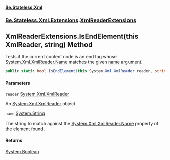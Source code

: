 #### [Be.Stateless.Xml](README.md 'README')
### [Be.Stateless.Xml.Extensions](Be.Stateless.Xml.Extensions.md 'Be.Stateless.Xml.Extensions').[XmlReaderExtensions](XmlReaderExtensions.md 'Be.Stateless.Xml.Extensions.XmlReaderExtensions')

## XmlReaderExtensions.IsEndElement(this XmlReader, string) Method

Tests if the current content node is an end tag whose [System.Xml.XmlReader.Name](https://docs.microsoft.com/en-us/dotnet/api/System.Xml.XmlReader.Name 'System.Xml.XmlReader.Name') matches the given [name](XmlReaderExtensions.IsEndElement(thisXmlReader,string).md#Be.Stateless.Xml.Extensions.XmlReaderExtensions.IsEndElement(thisSystem.Xml.XmlReader,string).name 'Be.Stateless.Xml.Extensions.XmlReaderExtensions.IsEndElement(this System.Xml.XmlReader, string).name') argument.

```csharp
public static bool IsEndElement(this System.Xml.XmlReader reader, string name);
```
#### Parameters

<a name='Be.Stateless.Xml.Extensions.XmlReaderExtensions.IsEndElement(thisSystem.Xml.XmlReader,string).reader'></a>

`reader` [System.Xml.XmlReader](https://docs.microsoft.com/en-us/dotnet/api/System.Xml.XmlReader 'System.Xml.XmlReader')

An [System.Xml.XmlReader](https://docs.microsoft.com/en-us/dotnet/api/System.Xml.XmlReader 'System.Xml.XmlReader') object.

<a name='Be.Stateless.Xml.Extensions.XmlReaderExtensions.IsEndElement(thisSystem.Xml.XmlReader,string).name'></a>

`name` [System.String](https://docs.microsoft.com/en-us/dotnet/api/System.String 'System.String')

The string to match against the [System.Xml.XmlReader.Name](https://docs.microsoft.com/en-us/dotnet/api/System.Xml.XmlReader.Name 'System.Xml.XmlReader.Name') property of the element found.

#### Returns
[System.Boolean](https://docs.microsoft.com/en-us/dotnet/api/System.Boolean 'System.Boolean')